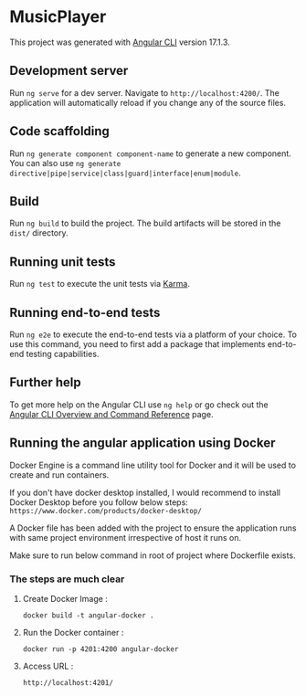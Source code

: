 # MusicPlayer

This project was generated with [Angular CLI](https://github.com/angular/angular-cli) version 17.1.3.

## Development server

Run `ng serve` for a dev server. Navigate to `http://localhost:4200/`. The application will automatically reload if you change any of the source files.

## Code scaffolding

Run `ng generate component component-name` to generate a new component. You can also use `ng generate directive|pipe|service|class|guard|interface|enum|module`.

## Build

Run `ng build` to build the project. The build artifacts will be stored in the `dist/` directory.

## Running unit tests

Run `ng test` to execute the unit tests via [Karma](https://karma-runner.github.io).

## Running end-to-end tests

Run `ng e2e` to execute the end-to-end tests via a platform of your choice. To use this command, you need to first add a package that implements end-to-end testing capabilities.

## Further help

To get more help on the Angular CLI use `ng help` or go check out the [Angular CLI Overview and Command Reference](https://angular.io/cli) page.


## Running the angular application using Docker
Docker Engine is a command line utility tool for Docker and it will be used to create and run containers.

If you don't have docker desktop installed, I would recommend to install Docker Desktop before you follow below steps: ``` https://www.docker.com/products/docker-desktop/ ```


A Docker file has been added with the project to ensure the application runs with same project environment  irrespective of host it runs on.

Make sure to run below command in root of project where Dockerfile exists.

### The steps are much clear

1. Create Docker Image :

    ``` docker build -t angular-docker . ```

2. Run the Docker container :

    ``` docker run -p 4201:4200 angular-docker  ```

3. Access URL : 

    ``` http://localhost:4201/  ```
